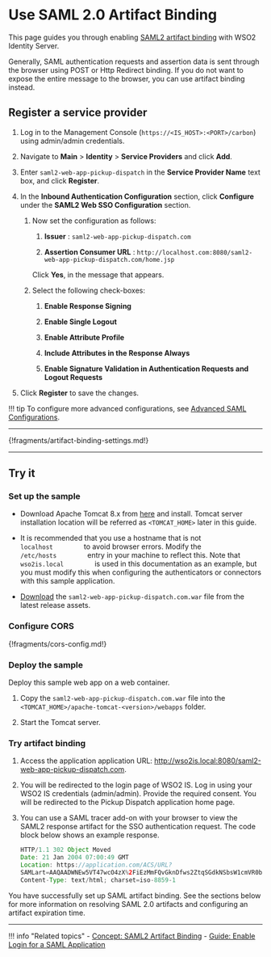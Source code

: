 # Use SAML 2.0 Artifact Binding

This page guides you through enabling [SAML2 artifact binding]({{base_path}}/references/concepts/authentication/saml2-artifact-binding/) with WSO2 Identity Server. 

Generally, SAML authentication requests and assertion data is sent through the browser using POST or Http Redirect binding. If you do not want to expose the entire message to the browser, you can use artifact binding instead. 

## Register a service provider

1.  Log in to the Management Console (`https://<IS_HOST>:<PORT>/carbon`) using admin/admin credentials. 

2.  Navigate to **Main** > **Identity** > **Service Providers** and click **Add**.

3.  Enter `saml2-web-app-pickup-dispatch` in the **Service Provider Name** text box,
    and click **Register**.

4.  In the **Inbound Authentication Configuration** section, click
    **Configure** under the **SAML2 Web SSO Configuration** section.

    1.  Now set the configuration as follows:

        1.  **Issuer** : `saml2-web-app-pickup-dispatch.com`

        2.  **Assertion Consumer URL** :  ` http://localhost.com:8080/saml2-web-app-pickup-dispatch.com/home.jsp `                       
        
        Click **Yes**, in the message that appears.

    2.  Select the following check-boxes:
        1.  **Enable Response Signing**

        2.  **Enable Single Logout**

        3.  **Enable Attribute Profile**

        4.  **Include Attributes in the Response Always**  
        
        5.  **Enable Signature Validation in Authentication Requests and Logout Requests**
    
5.  Click **Register** to save the changes.

!!! tip
     To configure more advanced configurations, see [Advanced SAML Configurations]({{base_path}}/guides/login/saml-app-config-advanced). 

---

{!fragments/artifact-binding-settings.md!}

----


## Try it

### Set up the sample

- Download Apache Tomcat 8.x from
[here](https://tomcat.apache.org/download-80.cgi) and install. Tomcat
server installation location will be referred as `<TOMCAT_HOME>` later
in this guide.      

- It is recommended that you use a hostname that is not
`          localhost         ` to avoid browser errors. Modify the
`          /etc/hosts         ` entry in your machine to reflect this.
Note that `          wso2is.local         ` is used in
this documentation as an example, but you must modify this when
configuring the authenticators or connectors with this sample
application.

-   [Download](https://github.com/wso2/samples-is/releases/download/v4.3.0/saml2-web-app-pickup-dispatch.com.war) the `saml2-web-app-pickup-dispatch.com.war` file from the latest release assets.

### Configure CORS

{!fragments/cors-config.md!}

### Deploy the sample

Deploy this sample web app on a web container.

1.  Copy the `saml2-web-app-pickup-dispatch.com.war` file into the `<TOMCAT_HOME>/apache-tomcat-<version>/webapps` folder. 

2.  Start the Tomcat server.

### Try artifact binding

1.  Access the application application URL: <http://wso2is.local:8080/saml2-web-app-pickup-dispatch.com>.

2.  You will be redirected to the login page of WSO2 IS. Log in using your WSO2 IS credentials (admin/admin). Provide the required consent.
You will be redirected to the Pickup Dispatch application home page.

3.  You can use a SAML tracer add-on with your browser to view the SAML2 response artifact for the SSO authentication request. The code block  below shows an example response.

    ``` java
    HTTP/1.1 302 Object Moved
    Date: 21 Jan 2004 07:00:49 GMT
    Location: https://application.com/ACS/URL?
    SAMLart=AAQAADWNEw5VT47wcO4zX%2FiEzMmFQvGknDfws2ZtqSGdkNSbsW1cmVR0bzU%3D&RelayState=0043bfc1bc45110dae17004005b13a2b
    Content-Type: text/html; charset=iso-8859-1
    ```

You have successfully set up SAML artifact binding. See the sections below for more information on resolving SAML 2.0 artifacts and configuring an artifact expiration time.

-----

!!! info "Related topics"
    - [Concept: SAML2 Artifact Binding]({{base_path}}/references/concepts/authentication/saml2-artifact-binding/)
    - [Guide: Enable Login for a SAML Application]({{base_path}}/webapp-saml)

